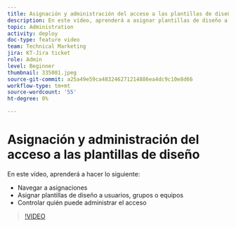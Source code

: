 ```yaml
---
title: Asignación y administración del acceso a las plantillas de diseño
description: En este vídeo, aprenderá a asignar plantillas de diseño a los usuarios y a controlar quién puede administrar el acceso.
topic: Administration
activity: deploy
doc-type: feature video
team: Technical Marketing
jira: KT-Jira ticket
role: Admin
level: Beginner
thumbnail: 335081.jpeg
source-git-commit: a25a49e59ca483246271214886ea4dc9c10e8d66
workflow-type: tm+mt
source-wordcount: '55'
ht-degree: 0%

---
```


# Asignación y administración del acceso a las plantillas de diseño

En este vídeo, aprenderá a hacer lo siguiente:

* Navegar a asignaciones
* Asignar plantillas de diseño a usuarios, grupos o equipos
* Controlar quién puede administrar el acceso

>[!VIDEO](https://video.tv.adobe.com/v/MPC#/?quality=12&learn=on)
